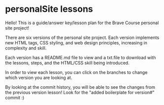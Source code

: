 # personalSite lessons

Hello! This is a guide/answer key/lesson plan for the Brave Course personal site project!

There are six versions of the personal site project. Each version implements new HTML tags, CSS styling, and web design principles, increasing in complexity and skill.

Each version has a README.md file to view and a txt.file to download with the lessons, steps, and the HTML/CSS skill being introduced.

In order to view each lesson, you can click on the branches to change which version you are looking at.

By looking at the commit history, you will be able to see the changes from the previous version lesson! Look for the "added boilerplate for version#" commit :)
